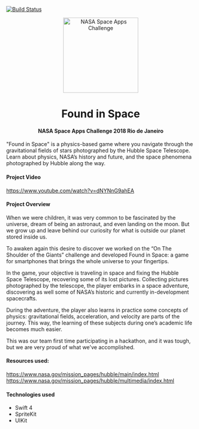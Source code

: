 [![Build Status](https://travis-ci.com/theghostcitizen/NASA_SpaceApps_Found_in_Space.svg?branch=master)](https://travis-ci.com/theghostcitizen/NASA_SpaceApps_Found_in_Space)

<p align="center">
<a href="https://2018.spaceappschallenge.org/">
  <img alt="NASA Space Apps Challenge" width="200" height="200" src="https://scontent-gig2-1.xx.fbcdn.net/v/t1.0-9/41542289_1994013690644567_5469409588941946880_n.png?_nc_cat=111&_nc_ht=scontent-gig2-1.xx&oh=23f4ba75bbd065914bf5f10c07188058&oe=5C4E8097">
  </a>
</p>
<h1 align="center">Found in Space</h1>
<h4 align="center">NASA Space Apps Challenge 2018 Rio de Janeiro</h4>
"Found in Space" is a physics-based game where you navigate through the gravitational fields of stars photographed by the Hubble Space Telescope. Learn about physics, NASA’s history and future, and the space phenomena photographed by Hubble along the way.

#### Project Video
https://www.youtube.com/watch?v=dNYNnG9ahEA

#### Project Overview
When we were children, it was very common to be fascinated by the universe, dream of being an astronaut, and even landing on the moon. But we grow up and leave behind our curiosity for what is outside our planet stored inside us.

To awaken again this desire to discover we worked on the “On The Shoulder of the Giants” challenge and developed Found in Space: a game for smartphones that brings the whole universe to your fingertips.

In the game, your objective is traveling in space and fixing the Hubble Space Telescope, recovering some of its lost pictures. Collecting pictures photographed by the telescope, the player embarks in a space adventure, discovering as well some of NASA’s historic and currently in-development spacecrafts.

During the adventure, the player also learns in practice some concepts of physics: gravitational fields, acceleration, and velocity are parts of the journey. This way, the learning of these subjects during one’s academic life becomes much easier.

This was our team first time participating in a hackathon, and it was tough, but we are very proud of what we've accomplished.

#### Resources used:
https://www.nasa.gov/mission_pages/hubble/main/index.html<br>
https://www.nasa.gov/mission_pages/hubble/multimedia/index.html
#### Technologies used
* Swift 4
* SpriteKit
* UIKit
